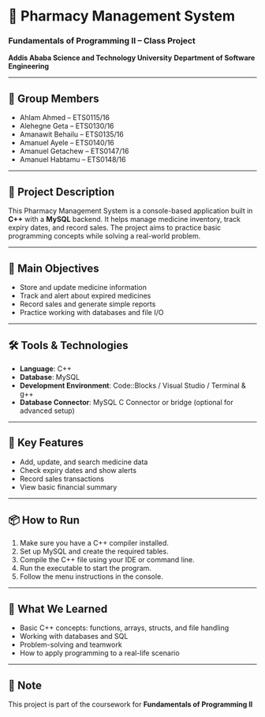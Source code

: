 # 📘 Pharmacy Management System

### Fundamentals of Programming II – Class Project

**Addis Ababa Science and Technology University**
**Department of Software Engineering**

---

## 👥 Group Members

* Ahlam Ahmed – ETS0115/16
* Alehegne Geta – ETS0130/16
* Amanawit Behailu – ETS0135/16
* Amanuel Ayele – ETS0140/16
* Amanuel Getachew – ETS0147/16
* Amanuel Habtamu – ETS0148/16

---

## 📌 Project Description

This Pharmacy Management System is a console-based application built in **C++** with a **MySQL** backend. It helps manage medicine inventory, track expiry dates, and record sales. The project aims to practice basic programming concepts while solving a real-world problem.

---

## 🎯 Main Objectives

* Store and update medicine information
* Track and alert about expired medicines
* Record sales and generate simple reports
* Practice working with databases and file I/O

---

## 🛠️ Tools & Technologies

* **Language**: C++
* **Database**: MySQL
* **Development Environment**: Code::Blocks / Visual Studio / Terminal & g++
* **Database Connector**: MySQL C Connector or bridge (optional for advanced setup)

---

## 🧩 Key Features

* Add, update, and search medicine data
* Check expiry dates and show alerts
* Record sales transactions
* View basic financial summary

---

## 📦 How to Run

1. Make sure you have a C++ compiler installed.
2. Set up MySQL and create the required tables.
3. Compile the C++ file using your IDE or command line.
4. Run the executable to start the program.
5. Follow the menu instructions in the console.

---

## 📘 What We Learned

* Basic C++ concepts: functions, arrays, structs, and file handling
* Working with databases and SQL
* Problem-solving and teamwork
* How to apply programming to a real-life scenario

---

## 📄 Note

This project is part of the coursework for **Fundamentals of Programming II** 
